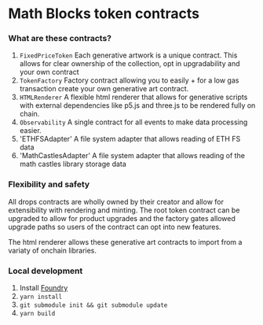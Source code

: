 # Math Blocks token contracts

### What are these contracts?
1. `FixedPriceToken`
   Each generative artwork is a unique contract.
   This allows for clear ownership of the collection, opt in upgradability and your own contract 
2. `TokenFactory`
   Factory contract allowing you to easily + for a low gas transaction create your own generative art contract.
3. `HTMLRenderer`
   A flexible html renderer that allows for generative scripts with external dependencies like p5.js and three.js to be rendered fully on chain.
4. `Observability`
   A single contract for all events to make data processing easier.
5. 'ETHFSAdapter'
    A file system adapter that allows reading of ETH FS data 
6. 'MathCastlesAdapter'
    A file system adapter that allows reading of the math castles library storage data
   
### Flexibility and safety

All drops contracts are wholly owned by their creator and allow for extensibility with rendering and minting.
The root token contract can be upgraded to allow for product upgrades and the factory gates allowed upgrade paths
so users of the contract can opt into new features.

The html renderer allows these generative art contracts to import from a variaty of onchain libraries.
   
### Local development

1. Install [Foundry](https://github.com/foundry-rs/foundry)
1. `yarn install`
1. `git submodule init && git submodule update`
1. `yarn build`
